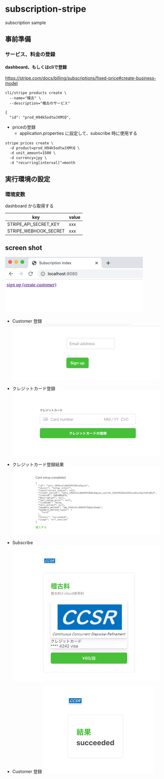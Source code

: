 # subscription-stripe
subscription sample

## 事前準備
### サービス、料金の登録

#### dashboard、もしくはcliで登録

https://stripe.com/docs/billing/subscriptions/fixed-price#create-business-model

```
cli/stripe products create \
  --name="稽古" \
  --description="稽古のサービス"

```

```
{
  "id": "prod_H94k5odtwJXMtQ",
```

- priceの登録 
  - application.properties に設定して、subscribe 時に使用する
```
stripe prices create \
  -d product=prod_H94k5odtwJXMtQ \
  -d unit_amount=1500 \
  -d currency=jpy \
  -d "recurring[interval]"=month
```

## 実行環境の設定

### 環境変数
dashboard から取得する

|  key  |  value  |
| ---- | ---- |
|  STRIPE_API_SECRET_KEY  |  xxx  |
|  STRIPE_WEBHOOK_SECRET  |  xxx  |

## screen shot
![index](/doc/images/1_Index.png)
- Customer 登録
![customer](/doc/images/2_register_customer.png)

- クレジットカード登録
![Save a card](/doc/images/3_Saving_a_Card.png)

- クレジットカード登録結果
![complete](/doc/images/4_Saving_a_Card_Complete.png)

- Subscribe
![Subscibe](/doc/images/5_Subscription.png)

- Customer 登録
![Result](/doc/images/6_Result.png)

